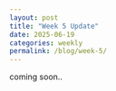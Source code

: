```yaml
---
layout: post
title: "Week 5 Update"
date: 2025-06-19
categories: weekly
permalink: /blog/week-5/
---
```

coming soon..
